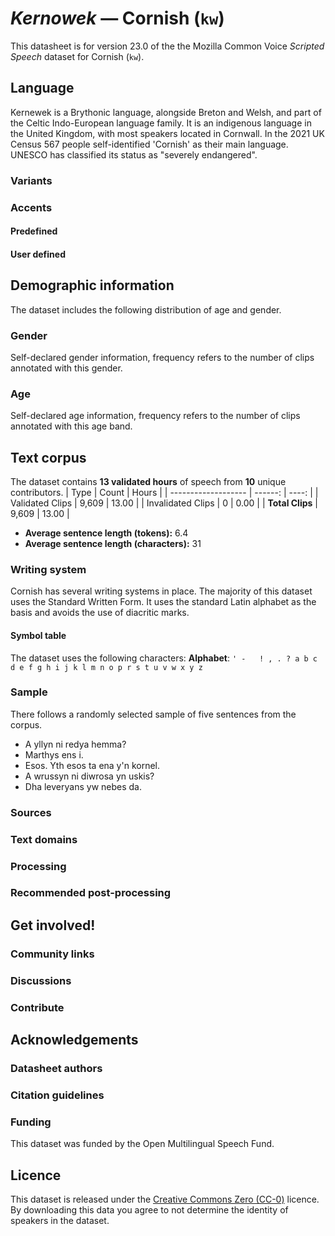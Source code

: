 # *Kernowek* &mdash; Cornish (`kw`)

This datasheet is for version 23.0 of the the Mozilla Common Voice *Scripted Speech* dataset 
for Cornish (`kw`).

## Language

Kernewek is a Brythonic language, alongside Breton and Welsh, and part of the Celtic Indo-European language family. It is an indigenous language in the United Kingdom, with most speakers located in Cornwall. In the 2021 UK Census 567 people self-identified 'Cornish' as their main language. UNESCO has classified its status as "severely endangered".

### Variants 

<!-- {{VARIANT_DESCRIPTION}} -->
<!-- Describe the variants (MCV variants) of your language -->

### Accents

<!-- {{ACCENT_DESCRIPTION}} -->

#### Predefined

<!-- {{PREDEFINED_ACCENT_DESCRIPTION}} -->

<!-- {{PREDEFINED_ACCENT_TABLE}} -->

#### User defined

<!-- {{USER_DEFINED_ACCENT_DESCRPIPTION}} -->

<!-- {{USER_DEFINED_ACCENT_TABLE}} -->

## Demographic information
<!-- You can get a lot of the information in this section from https://analyzer.cv-toolbox.web.tr/browse -->
The dataset includes the following distribution of age and gender.

### Gender

Self-declared gender information, frequency refers to the number of clips annotated with this gender.

<!-- {{GENDER_TABLE}} -->
<!-- 
| Gender | Frequency |
|--------|-----------|
| male, masculine | ? |
| undeclared | ? |
| female, feminine | ? |
-->
### Age

Self-declared age information, frequency refers to the number of clips annotated with this age band.

<!-- {{AGE_TABLE}} -->
<!-- 
| Age band | Frequency |
|----------|-----------|
| teens | ? |
| twenties | ? |
| thirties | ? |
| fourties | ? |
| fifties | ? |
   ...if other age ranges are present in your data, add rows...
-->

## Text corpus

The dataset contains **13 validated hours** of speech from **10** unique
contributors.
| Type                |   Count | Hours |
| ------------------- | ------: | ----: |
| Validated Clips     |   9,609 |  13.00 |
| Invalidated Clips   |     0 |  0.00 |
| **Total Clips**     |   9,609 |  13.00 |

*   **Average sentence length (tokens):** 6.4
*   **Average sentence length (characters):** 31

### Writing system

Cornish has several writing systems in place. The majority of this dataset uses the Standard Written Form. It uses the standard Latin alphabet as the basis and avoids the use of diacritic marks.

#### Symbol table

The dataset uses the following characters:
**Alphabet**: `' -   ! , . ? a b c d e f g h i j k l m n o p r s t u v w x y z`

### Sample

There follows a randomly selected sample of five sentences from the corpus.

*   A yllyn ni redya hemma?
*   Marthys ens i.
*   Esos. Yth esos ta ena y'n kornel.
*   A wrussyn ni diwrosa yn uskis?
*   Dha leveryans yw nebes da.

### Sources

<!-- {{SOURCES_LIST}} -->
<!-- A list of sentence sources, can be curated to the top-N -->

### Text domains

<!-- {{TEXT_DOMAIN_DESCRIPTION}} -->
<!-- What text domains are represented in the corpus? -->

### Processing

<!-- {{PROCESSING_DESCRIPTION}} -->
<!-- How has the text data been processed -->

### Recommended post-processing

<!-- {{RECOMMENDED_POSTPROCESSING_DESCRIPTION}} -->
<!-- What should people do before they use the data, for example Unicode normalisation -->

## Get involved!

### Community links

<!-- {{COMMUNITY_LINKS_LIST}} -->
<!-- Links to community chats / fora -->

### Discussions

<!-- {{DISCUSSION_LINKS_LIST}} -->
<!-- Any links to discussions, for example on Discourse or other fora or blogs can be included here -->

### Contribute

<!-- {{CONTRIBUTE_LINKS_LIST}} -->
<!-- Here you can include links for how to contribute to the dataset -->

## Acknowledgements

### Datasheet authors

<!-- {{DATASHEET_AUTHORS_LIST}} -->
<!-- A list in the format of: Your Name <email@email.com> -->

### Citation guidelines

<!-- {{CITATION_DESCRIPTION}} -->
<!-- If you published a paper and would like people to cite it, you can include the BiBTeX here -->

### Funding

This dataset was funded by the Open Multilingual Speech Fund.

## Licence

This dataset is released under the [Creative Commons Zero (CC-0)](https://creativecommons.org/public-domain/cc0/) licence. By downloading this data
you agree to not determine the identity of speakers in the dataset.

